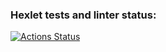 ### Hexlet tests and linter status:
[![Actions Status](https://github.com/aleksandrtamrazov/backend-project-lvl2/workflows/hexlet-check/badge.svg)](https://github.com/aleksandrtamrazov/backend-project-lvl2/actions)